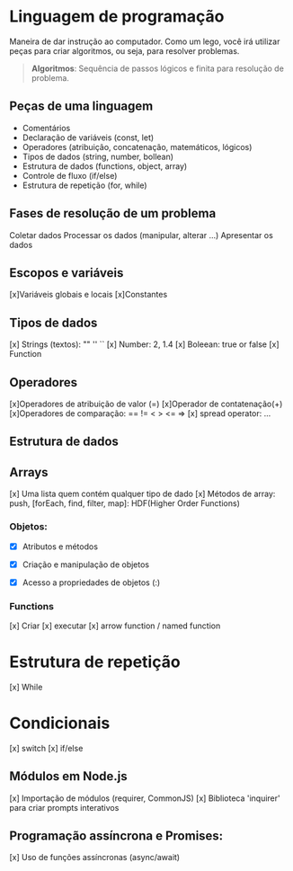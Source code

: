 # Linguagem de programação

Maneira de dar instrução ao computador.
Como um lego, você irá utilizar peças para criar algoritmos, ou seja, para resolver problemas.

> **Algoritmos**: Sequência de passos lógicos e finita para resolução de problema.

## Peças de uma linguagem

- Comentários
- Declaração de variáveis (const, let)
- Operadores (atribuição, concatenação, matemáticos, lógicos)
- Tipos de dados (string, number, bollean)
- Estrutura de dados (functions, object, array)
- Controle de fluxo (if/else)
- Estrutura de repetição (for, while)

## Fases de resolução de um problema

 Coletar dados
 Processar os dados (manipular, alterar ...)
 Apresentar os dados

## Escopos e variáveis

[x]Variáveis globais e locais
[x]Constantes

## Tipos de dados

[x] Strings (textos): "" '' `` 
[x] Number: 2, 1.4 
[x] Boleean: true or false 
[x] Function

## Operadores

[x]Operadores de atribuição de valor (=)
[x]Operador de contatenação(+)
[x]Operadores de comparação: == != < > <= => 
[x] spread operator: ...

## Estrutura de dados

## Arrays

[x] Uma lista quem contém qualquer tipo de dado
[x] Métodos de array: push, [forEach, find, filter, map]: HDF(Higher Order Functions) 

### Objetos:

- [x] Atributos e métodos
- [x] Criação e manipulação de objetos
- [x] Acesso a propriedades de objetos (:)


### Functions

[x] Criar
[x] executar
[x] arrow function / named function

# Estrutura de repetição

[x] While

# Condicionais

[x] switch
[x] if/else

## Módulos em Node.js

[x] Importação de módulos (requirer, CommonJS)
[x] Biblioteca 'inquirer' para criar prompts interativos

## Programação assíncrona e Promises:

[x] Uso de funções assíncronas (async/await)